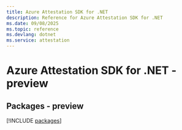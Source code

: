 ```yaml
---
title: Azure Attestation SDK for .NET
description: Reference for Azure Attestation SDK for .NET
ms.date: 09/08/2025
ms.topic: reference
ms.devlang: dotnet
ms.service: attestation
---
```

# Azure Attestation SDK for .NET - preview
## Packages - preview
[!INCLUDE [packages](attestation-index.md)]